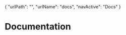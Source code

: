 <data>
{
    "urlPath": "",
    "urlName": "docs",
    "navActive": "Docs"
}
</data>

# Documentation
